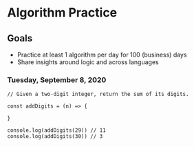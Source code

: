 # Algorithm Practice

## Goals

- Practice at least 1 algorithm per day for 100 (business) days
- Share insights around logic and across languages

### Tuesday, September 8, 2020

```
// Given a two-digit integer, return the sum of its digits.

const addDigits = (n) => {

}

console.log(addDigits(29)) // 11
console.log(addDigits(30)) // 3 
```